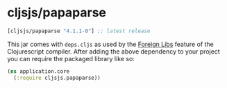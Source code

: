 # cljsjs/papaparse

[](dependency)
```clojure
[cljsjs/papaparse "4.1.1-0"] ;; latest release
```
[](/dependency)

This jar comes with `deps.cljs` as used by the [Foreign Libs][flibs] feature
of the Clojurescript compiler. After adding the above dependency to your project
you can require the packaged library like so:

```clojure
(ns application.core
  (:require cljsjs.papaparse))
```

[flibs]: https://github.com/clojure/clojurescript/wiki/Foreign-Dependencies
